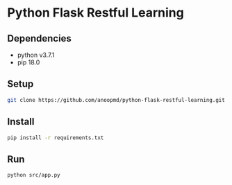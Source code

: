 # Python Flask Restful Learning

## Dependencies
* python v3.7.1
* pip 18.0

## Setup
```bash
git clone https://github.com/anoopmd/python-flask-restful-learning.git
```

## Install
```bash
pip install -r requirements.txt
```

## Run
```bash
python src/app.py
```